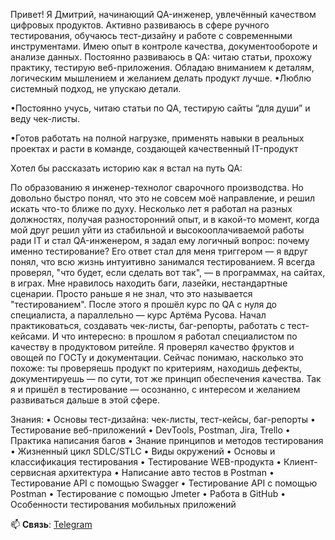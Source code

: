 Привет! Я Дмитрий, начинающий QA-инженер, увлечённый качеством
цифровых продуктов. Активно развиваюсь в
сфере ручного тестирования, обучаюсь
тест-дизайну и работе с современными
инструментами. Имею опыт в контроле качества,
документообороте и анализе данных. Постоянно развиваюсь в QA: читаю статьи, прохожу практику, тестирую веб-приложения. Обладаю вниманием к деталям, логическим мышлением и желанием делать продукт лучше. 
•Люблю системный подход, не
упускаю детали.

•Постоянно учусь, читаю статьи по QA, тестирую сайты
“для души” и веду чек-листы.

•Готов работать на полной нагрузке,
применять навыки в реальных
проектах и расти в команде,
создающей качественный
IT-продукт

Хотел бы рассказать историю как я встал на путь QA:

По образованию я инженер-технолог сварочного производства. Но довольно быстро понял, что это не совсем моё направление, и решил искать что-то ближе по духу.
Несколько лет я работал на разных должностях, получая разносторонний опыт, и в какой-то момент, когда мой друг решил уйти из стабильной и высокооплачиваемой работы ради IT и стал QA-инженером, я задал ему логичный вопрос: почему именно тестирование?
Его ответ стал для меня триггером — я вдруг понял, что всю жизнь интуитивно занимался тестированием. Я всегда проверял, "что будет, если сделать вот так", — в программах, на сайтах, в играх. Мне нравилось находить баги, лазейки, нестандартные сценарии. Просто раньше я не знал, что это называется "тестированием".
После этого я прошёл курс по QA с нуля до специалиста, а параллельно — курс Артёма Русова. Начал практиковаться, создавать чек-листы, баг-репорты, работать с тест-кейсами.
И что интересно: в прошлом я работал специалистом по качеству в продуктовом ритейле. Я проверял качество фруктов и овощей по ГОСТу и документации. Сейчас понимаю, насколько это похоже: ты проверяешь продукт по критериям, находишь дефекты, документируешь — по сути, тот же принцип обеспечения качества.
Так я и пришёл в тестирование — осознанно, с интересом и желанием развиваться дальше в этой сфере.

Знания:
• Основы тест-дизайна: чек-листы, тест-кейсы,
баг-репорты
• Тестирование веб-приложений
• DevTools, Postman, Jira, Trello
• Практика написания багов
• Знание принципов и методов тестирования
• Жизненный цикл SDLC/STLC
• Виды окружений
• Основы и классификация тестирования
• Тестирование WEB-продукта
• Клиент-сервисная архитектура
• Написание авто тестов в Postman
• Тестирование API с помощью Swagger
• Тестирование API с помощью Postman
• Тестирование с помощью Jmeter
• Работа в GitHub
• Особенности тестирования мобильных приложений

📫 **Связь**: [Telegram](https://t.me/dnvvs)
